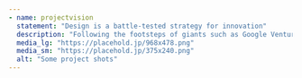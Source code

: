 ```yaml
---
- name: projectvision
  statement: "Design is a battle-tested strategy for innovation"
  description: "Following the footsteps of giants such as Google Ventures, Slack and IBM, we found that embracing design at an early stage takes far fewer resources. Data tells us that a competitive edge can be built through design."
  media_lg: "https://placehold.jp/968x478.png"
  media_sm: "https://placehold.jp/375x240.png"
  alt: "Some project shots"
---
```

